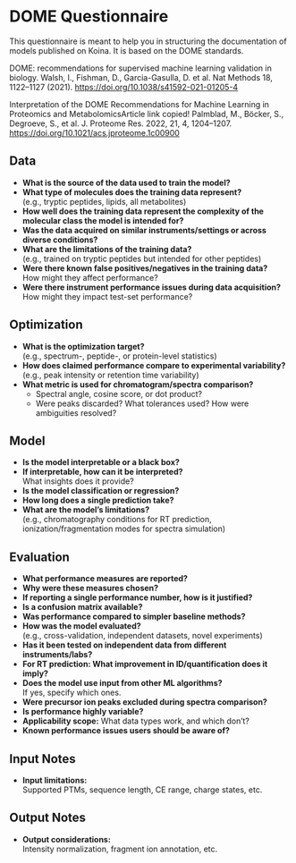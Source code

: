 # DOME Questionnaire

This questionnaire is meant to help you in structuring the documentation of models published on Koina. It is based on the DOME standards.

DOME: recommendations for supervised machine learning validation in biology. 
Walsh, I., Fishman, D., Garcia-Gasulla, D. et al. 
Nat Methods 18, 1122–1127 (2021). https://doi.org/10.1038/s41592-021-01205-4

Interpretation of the DOME Recommendations for Machine Learning in Proteomics and MetabolomicsArticle link copied!
Palmblad, M., Böcker, S., Degroeve, S., et al.
J. Proteome Res. 2022, 21, 4, 1204–1207. https://doi.org/10.1021/acs.jproteome.1c00900


## Data
- **What is the source of the data used to train the model?**  
- **What type of molecules does the training data represent?**  
  (e.g., tryptic peptides, lipids, all metabolites)  
- **How well does the training data represent the complexity of the molecular class the model is intended for?**  
- **Was the data acquired on similar instruments/settings or across diverse conditions?**  
- **What are the limitations of the training data?**  
  (e.g., trained on tryptic peptides but intended for other peptides)  
- **Were there known false positives/negatives in the training data?**  
  How might they affect performance?  
- **Were there instrument performance issues during data acquisition?**  
  How might they impact test-set performance?  

## Optimization
- **What is the optimization target?**  
  (e.g., spectrum-, peptide-, or protein-level statistics)  
- **How does claimed performance compare to experimental variability?**  
  (e.g., peak intensity or retention time variability)  
- **What metric is used for chromatogram/spectra comparison?**  
  - Spectral angle, cosine score, or dot product?  
  - Were peaks discarded? What tolerances used? How were ambiguities resolved?  

## Model
- **Is the model interpretable or a black box?**  
- **If interpretable, how can it be interpreted?**  
  What insights does it provide?  
- **Is the model classification or regression?**  
- **How long does a single prediction take?**  
- **What are the model’s limitations?**  
  (e.g., chromatography conditions for RT prediction, ionization/fragmentation modes for spectra simulation)  

## Evaluation
- **What performance measures are reported?**  
- **Why were these measures chosen?**  
- **If reporting a single performance number, how is it justified?**  
- **Is a confusion matrix available?**  
- **Was performance compared to simpler baseline methods?**  
- **How was the model evaluated?**  
  (e.g., cross-validation, independent datasets, novel experiments)  
- **Has it been tested on independent data from different instruments/labs?**  
- **For RT prediction: What improvement in ID/quantification does it imply?**  
- **Does the model use input from other ML algorithms?**  
  If yes, specify which ones.  
- **Were precursor ion peaks excluded during spectra comparison?**  
- **Is performance highly variable?**
- **Applicability scope:** What data types work, and which don’t?  
- **Known performance issues users should be aware of?**  

## Input Notes
- **Input limitations:**  
  Supported PTMs, sequence length, CE range, charge states, etc.  

## Output Notes
- **Output considerations:**  
  Intensity normalization, fragment ion annotation, etc.  
